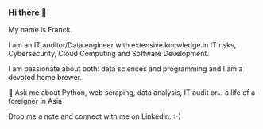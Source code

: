 ### Hi there 👋

<!--
**fishem/fishem** is a ✨ _special_ ✨ repository because its `README.md` (this file) appears on your GitHub profile.

Here are some ideas to get you started:

- 🔭 I’m currently working on ...
- 🌱 I’m currently learning ...
- 👯 I’m looking to collaborate on ...
- 🤔 I’m looking for help with ...
- 💬 Ask me about ...
- 📫 How to reach me: ...
- 😄 Pronouns: ...
- ⚡ Fun fact: ...
-->

My name is Franck.

I am an IT auditor/Data engineer with extensive knowledge in IT risks, Cybersecurity, Cloud Computing and Software Development.

I am passionate about both: data sciences and programming and I am a devoted home brewer.

💬 Ask me about Python, web scraping, data analysis, IT audit or... a life of a foreigner in Asia

Drop me a note and connect with me on LinkedIn. :-) 

